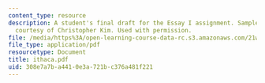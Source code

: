 ```yaml
---
content_type: resource
description: A student's final draft for the Essay I assignment. Sample student essay
  courtesy of Christopher Kim. Used with permission.
file: /media/https%3A/open-learning-course-data-rc.s3.amazonaws.com/21w-730-2-the-creative-spark-fall-2004/308e7a7ba4410e3a721bc376a481f221_ithaca.pdf
file_type: application/pdf
resourcetype: Document
title: ithaca.pdf
uid: 308e7a7b-a441-0e3a-721b-c376a481f221
---
```


